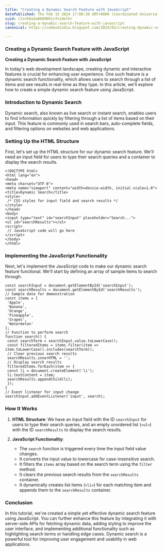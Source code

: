```yaml
---
title: "Creating a Dynamic Search Feature with JavaScript"
datePublished: Thu Feb 15 2024 17:08:39 GMT+0000 (Coordinated Universal Time)
cuid: clsnh6a2w000909jvfn1delkr
slug: creating-a-dynamic-search-feature-with-javascript
canonical: https://codexdindia.blogspot.com/2024/02/creating-dynamic-search-feature-with.html

---
```


### Creating a Dynamic Search Feature with JavaScript

**Creating a Dynamic Search Feature with JavaScript**

In today's web development landscape, creating dynamic and interactive features is crucial for enhancing user experience. One such feature is a dynamic search functionality, which allows users to search through a list of items and see results in real-time as they type. In this article, we'll explore how to create a simple dynamic search feature using JavaScript.

### Introduction to Dynamic Search

Dynamic search, also known as live search or instant search, enables users to find information quickly by filtering through a list of items based on their input. This feature is commonly used in search bars, auto-complete fields, and filtering options on websites and web applications.

### Setting Up the HTML Structure

First, let's set up the HTML structure for our dynamic search feature. We'll need an input field for users to type their search queries and a container to display the search results.

    <!DOCTYPE html>
    <html lang="en">
    <head>
    <meta charset="UTF-8">
    <meta name="viewport" content="width=device-width, initial-scale=1.0">
    <title>Dynamic Search</title>
    <style>
     /* CSS styles for input field and search results */
    </style>
    </head>
    <body>
    <input type="text" id="searchInput" placeholder="Search...">
    <ul id="searchResults"></ul>
    <script>
     // JavaScript code will go here
    </script>
    </body>
    </html>
    

### Implementing the JavaScript Functionality

Next, let's implement the JavaScript code to make our dynamic search feature functional. We'll start by defining an array of sample items to search through.

    const searchInput = document.getElementById('searchInput');
    const searchResults = document.getElementById('searchResults');
    // Sample data for demonstration
    const items = [
     'Apple',
     'Banana',
     'Orange',
     'Pineapple',
     'Grapes',
     'Watermelon'
    ];
    // Function to perform search
    function search() {
     const searchTerm = searchInput.value.toLowerCase();
     const filteredItems = items.filter(item => item.toLowerCase().includes(searchTerm));
     // Clear previous search results
     searchResults.innerHTML = '';
     // Display search results
     filteredItems.forEach(item => {
     const li = document.createElement('li');
     li.textContent = item;
     searchResults.appendChild(li);
     });
    }
    // Event listener for input change
    searchInput.addEventListener('input', search);
    

### How It Works

1.  **HTML Structure**: We have an input field with the ID `searchInput` for users to type their search queries, and an empty unordered list (`<ul>`) with the ID `searchResults` to display the search results.
    
2.  **JavaScript Functionality**:
    
    *   The `search` function is triggered every time the input field value changes.
    *   It converts the input value to lowercase for case-insensitive search.
    *   It filters the `items` array based on the search term using the `filter` method.
    *   It clears the previous search results from the `searchResults` container.
    *   It dynamically creates list items (`<li>`) for each matching item and appends them to the `searchResults` container.

### Conclusion

In this tutorial, we've created a simple yet effective dynamic search feature using JavaScript. You can further enhance this feature by integrating it with server-side APIs for fetching dynamic data, adding styling to improve the user interface, and implementing additional functionality such as highlighting search terms or handling edge cases. Dynamic search is a powerful tool for improving user engagement and usability in web applications.